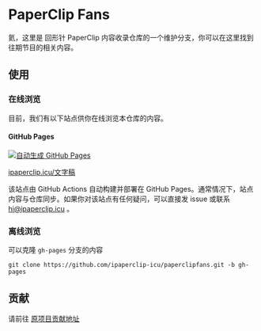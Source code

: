 # PaperClip Fans

氦，这里是 回形针 PaperClip 内容收录仓库的一个维护分支，你可以在这里找到往期节目的相关内容。

## 使用

### 在线浏览

目前，我们有以下站点供你在线浏览本仓库的内容。

#### GitHub Pages

[![自动生成 GitHub Pages](https://github.com/ipaperclip-icu/paperclipfans/actions/workflows/main.yml/badge.svg)](https://github.com/ipaperclip-icu/paperclipfans/actions/workflows/main.yml)

[ipaperclip.icu/文字稿](https://ipaperclip.icu/文字稿)

该站点由 GitHub Actions 自动构建并部署在 GitHub Pages。通常情况下，站点内容与仓库同步。如果你对该站点有任何疑问，可以直接发 issue 或联系 hi@ipaperclip.icu 。

### 离线浏览

可以克隆 `gh-pages` 分支的内容

```
git clone https://github.com/ipaperclip-icu/paperclipfans.git -b gh-pages
```

## 贡献

请前往 [原项目贡献地址](https://paperclip.wiki/contribution/)
